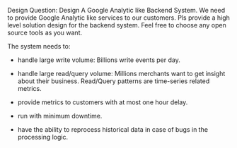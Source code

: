 Design Question: Design A Google Analytic like Backend System. We need to provide Google Analytic like services to our customers. Pls provide a high level solution design for the backend system. Feel free to choose any open source tools as you want.

The system needs to:

-   handle large write volume: Billions write events per day.

-   handle large read/query volume: Millions merchants want to get insight about their business. Read/Query patterns are time-series related metrics.

-   provide metrics to customers with at most one hour delay.

-   run with minimum downtime.

-   have the ability to reprocess historical data in case of bugs in the processing logic.
